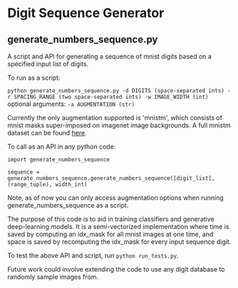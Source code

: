 # Digit Sequence Generator

## generate_numbers_sequence.py
A script and API for generating a sequence of mnist digits based on a specified input list of digits.

To run as a script:

`python generate_numbers_sequence.py -d DIGITS (space-separated ints) -r SPACING_RANGE (two space-separated ints) -w IMAGE_WIDTH (int)` optional arguments: `-a AUGMENTATION (str)`

Currently the only augmentation supported is 'mnistm', which consists of mnist masks super-imposed on imagenet image backgrounds. A full mnistm dataset can be found [here](http://akanev.com/datasets).

To call as an API in any python code:

```
import generate_numbers_sequence

sequence = generate_numbers_sequence.generate_numbers_sequence([digit_list], (range_tuple), width_int)
```

Note, as of now you can only access augmentation options when running generate_numbers_sequence as a script.

The purpose of this code is to aid in training classifiers and generative deep-learning models. It is a semi-vectorized implementation where time is saved by computing an idx_mask for all mnist images at one time, and space is saved by recomputing the idx_mask for every input sequence digit.

To test the above API and script, run `python run_tests.py`.

Future work could involve extending the code to use any digit database to randomly sample images from.
